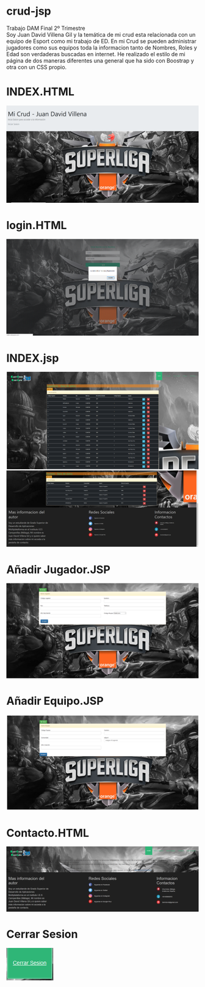 # crud-jsp
Trabajo DAM Final 2º Trimestre </br>
Soy Juan David Villena Gil y la temática de mi crud esta relacionada con un equipo de Esport como mi trabajo de ED.
En mi Crud se pueden administrar jugadores como sus equipos toda la informacion tanto de Nombres, Roles y Edad son verdaderas buscadas en internet. He realizado el estilo de mi página de dos maneras diferentes una general que ha sido con Boostrap y otra con un CSS propio.
<h1>INDEX.HTML</h1>
<a href="inicio.PNG"><img src="inicio.PNG" /></a>
<h1>login.HTML</h1>
<a href="login.PNG"><img src="login.PNG" /></a>
<h1>INDEX.jsp</h1>
<a href="index.PNG"><img src="index.PNG" /></a>
<a href="index2.PNG"><img src="index2.PNG"/></a>
<h1>Añadir Jugador.JSP</h1>
<a href="nuevojugador.PNG"><img src="nuevojugador.PNG" /></a>
<h1>Añadir Equipo.JSP</h1>
<a href="nuevoequipo.PNG"><img src="nuevoequipo.PNG" /></a>
<h1>Contacto.HTML</h1>
<a href="contacto.PNG"><img src="contacto.PNG" /></a>
<h1>Cerrar Sesion</h1>
<a href="cerrarsesion.PNG"><img src="cerrarsesion.PNG" /></a>
